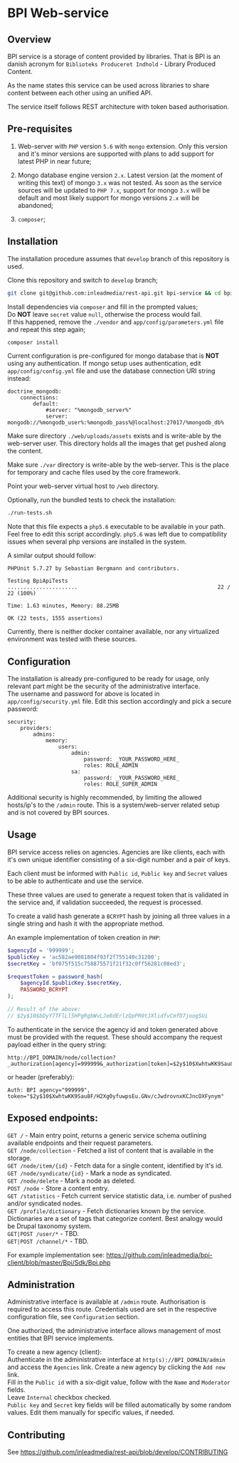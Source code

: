 BPI Web-service
========

Overview
--------
BPI service is a storage of content provided by libraries. That is BPI is an
danish acronym for `Biblioteks Produceret Indhold` - Library Produced Content.

As the name states this service can be used across libraries to share content
between each other using an unified API.

The service itself follows REST architecture with token based authorisation.

Pre-requisites
--------
1. Web-server with `PHP` version `5.6` with `mongo` extension. Only this
version and it's minor versions are supported with plans to add support
for latest PHP in near future;

2. Mongo database engine version `2.x`. Latest version (at the moment of
writing this text) of mongo `3.x` was not tested. As soon as the service
sources will be updated to `PHP 7.x`, support for mongo `3.x` will
be default and most likely support for mongo versions `2.x` will be abandoned;

3. `composer`;

Installation
--------
The installation procedure assumes that `develop` branch of this repository
is used.

Clone this repository and switch to `develop` branch;
```bash
git clone git@github.com:inleadmedia/rest-api.git bpi-service && cd bpi-service && git checkout develop
```
Install dependencies via `composer` and fill in the prompted values;  
Do **NOT** leave `secret` value `null`, otherwise the process would fail.  
If this happened, remove the `./vendor` and `app/config/parameters.yml` file
and repeat this step again;
```bash
composer install
```

Current configuration is pre-configured for mongo database that is **NOT**
using any authentication. If mongo setup uses authentication, edit
`app/config/config.yml` file and use the database connection URI string
instead:
```
doctrine_mongodb:
    connections:
        default:
            #server: "%mongodb_server%"
            server: mongodb://%mongodb_user%:%mongodb_pass%@localhost:27017/%mongodb_db%
```

Make sure directory `./web/uploads/assets` exists and is write-able by the
web-server user. This directory holds all the images that get pushed
along the content.

Make sure `./var` directory is write-able by the web-server. This is the place
for temporary and cache files used by the core framework.

Point your web-server virtual host to `/web` directory.

Optionally, run the bundled tests to check the installation:
```bash
./run-tests.sh
```

Note that this file expects a `php5.6` executable to be available in your path.
Feel free to edit this script accordingly. `php5.6` was left due to
compatibility issues when several php versions are installed in the system.

A similar output should follow:
```
PHPUnit 5.7.27 by Sebastian Bergmann and contributors.

Testing BpiApiTests
......................                                            22 / 22 (100%)

Time: 1.63 minutes, Memory: 88.25MB

OK (22 tests, 1555 assertions)
```

Currently, there is neither docker container available, nor any virtualized
environment was tested with these sources.

Configuration
--------
The installation is already pre-configured to be ready for usage, only
relevant part might be the security of the administrative interface.  
The username and password for above is located in `app/config/security.yml`
file.
Edit this section accordingly and pick a secure password:
```
security:
    providers:
        admins:
            memory:
                users:
                    admin:
                        password: _YOUR_PASSWORD_HERE_
                        roles: ROLE_ADMIN
                    sa:
                        password: _YOUR_PASSWORD_HERE_
                        roles: ROLE_SUPER_ADMIN

```

Additional security is highly recommended, by limiting the allowed hosts/ip's
to the `/admin` route. This is a system/web-server related setup and is not
covered by BPI sources.

Usage
--------
BPI service access relies on agencies. Agencies are like clients,
each with it's own unique identifier consisting of a six-digit number and
a pair of keys.

Each client must be informed with `Public id`, `Public key` and `Secret`
values to be able to authenticate and use the service.

These three values are used to generate a request token that is validated
in the service and, if validation succeeded, the request is processed.

To create a valid hash generate a `BCRYPT` hash by joining all three values
in a single string and hash it with the appropriate method.

An example implementation of token creation in `PHP`:
```php
$agencyId = '999999';
$publicKey = 'ac582ae9081804f93f2f755140c31200';
$secretKey = 'bf075f515c758875571f21f32c0ff56281c08ed3';

$requestToken = password_hash(
    $agencyId.$publicKey.$secretKey,
    PASSWORD_BCRYPT
);

// Result of the above:
// $2y$10$bDyY7TFlLl5HPgRgbWvLJe8dErlzQpPR0tJXlidfvCmfD7joogSUi
```

To authenticate in the service the agency id and token generated above must
be provided with the request. These should accompany the request payload
either in the query string:
```
http://BPI_DOMAIN/node/collection?_authorization[agency]=999999&_authorization[token]=$2y$10$XwhtwKK9Sau8F/H2Xg0yfuwpsEu.GNv/cJwdrovnxKCJncOXFynym
```
or header (preferably):
```
Auth: BPI agency="999999", token="$2y$10$XwhtwKK9Sau8F/H2Xg0yfuwpsEu.GNv/cJwdrovnxKCJncOXFynym"
```

Exposed endpoints:
--------
`GET /` - Main entry point, returns a generic service schema outlining available
endpoints and their request parameters.  
`GET /node/collection` - Fetched a list of content that is available in the
storage.  
`GET /node/item/{id}` - Fetch data for a single content, identified by it's id.  
`GET /node/syndicate/{id}` - Mark a node as syndicated.  
`GET /node/delete` - Mark a node as deleted.  
`POST /node` - Store a content entry.  
`GET /statistics` - Fetch current service statistic data, i.e. number of pushed
and/or syndicated nodes.  
`GET /profile/dictionary` - Fetch dictionaries known by the service.
Dictionaries are a set of tags that categorize content. Best analogy would
be Drupal taxonomy system.  
`GET|POST /user/*` - TBD.  
`GET|POST /channel/*` - TBD.

For example implementation see: https://github.com/inleadmedia/bpi-client/blob/master/Bpi/Sdk/Bpi.php

Administration
--------
Administrative interface is available at `/admin` route. Authorisation is
required to access this route. Credentials used are set in the respective
configuration file, see `Configuration` section.

One authorized, the administrative interface allows management of most
entities that BPI service implements.

To create a new agency (client):  
Authenticate in the administrative interface at `http(s)://BPI_DOMAIN/admin` and
access the `Agencies` link. Create a new agency by clicking the `Add new` link.  
Fill in the `Public id` with a six-digit value, follow with the `Name` and
`Moderator` fields.  
Leave `Internal` checkbox checked.  
`Public key` and `Secret` key fields will be filled automatically by some
random values. Edit them manually for specific values, if needed.  

Contributing
--------
See https://github.com/inleadmedia/rest-api/blob/develop/CONTRIBUTING
